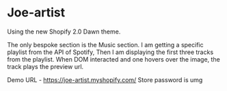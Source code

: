 # Joe-artist

Using the new Shopify 2.0 Dawn theme.

The only bespoke section is the Music section. I am getting a specific playlist from the API of Spotify, Then I am displaying the first three tracks from the playlist. When DOM interacted and one hovers over the image, the track plays the preview url. 

Demo URL - https://joe-artist.myshopify.com/
Store password is umg
